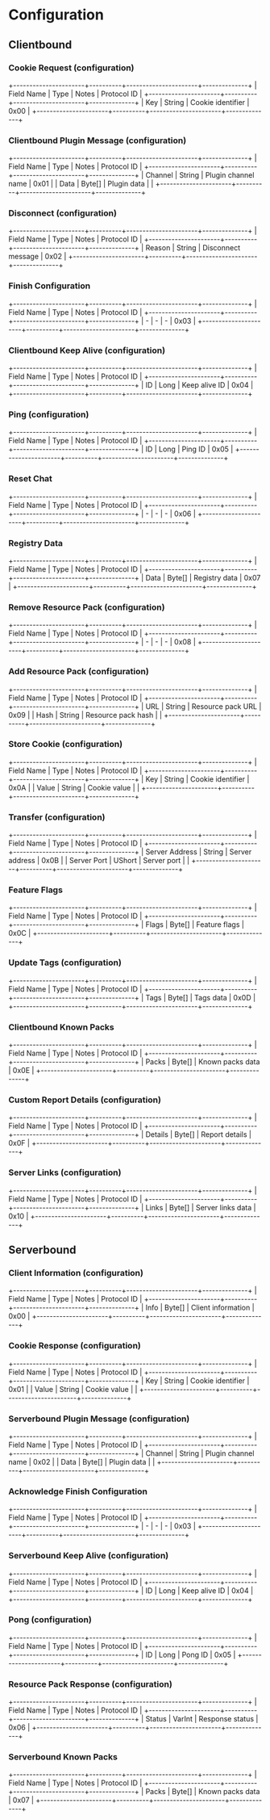 # Configuration

## Clientbound

### Cookie Request (configuration)
+----------------------+----------+----------------------+--------------+
| Field Name           | Type     | Notes                | Protocol ID  |
+----------------------+----------+----------------------+--------------+
| Key                  | String   | Cookie identifier    | 0x00         |
+----------------------+----------+----------------------+--------------+

### Clientbound Plugin Message (configuration)
+----------------------+----------+----------------------+--------------+
| Field Name           | Type     | Notes                | Protocol ID  |
+----------------------+----------+----------------------+--------------+
| Channel              | String   | Plugin channel name  | 0x01         |
| Data                 | Byte[]   | Plugin data          |              |
+----------------------+----------+----------------------+--------------+

### Disconnect (configuration)
+----------------------+----------+----------------------+--------------+
| Field Name           | Type     | Notes                | Protocol ID  |
+----------------------+----------+----------------------+--------------+
| Reason               | String   | Disconnect message   | 0x02         |
+----------------------+----------+----------------------+--------------+

### Finish Configuration
+----------------------+----------+----------------------+--------------+
| Field Name           | Type     | Notes                | Protocol ID  |
+----------------------+----------+----------------------+--------------+
| -                    | -        | -                    | 0x03         |
+----------------------+----------+----------------------+--------------+

### Clientbound Keep Alive (configuration)
+----------------------+----------+----------------------+--------------+
| Field Name           | Type     | Notes                | Protocol ID  |
+----------------------+----------+----------------------+--------------+
| ID                   | Long     | Keep alive ID        | 0x04         |
+----------------------+----------+----------------------+--------------+

### Ping (configuration)
+----------------------+----------+----------------------+--------------+
| Field Name           | Type     | Notes                | Protocol ID  |
+----------------------+----------+----------------------+--------------+
| ID                   | Long     | Ping ID              | 0x05         |
+----------------------+----------+----------------------+--------------+

### Reset Chat
+----------------------+----------+----------------------+--------------+
| Field Name           | Type     | Notes                | Protocol ID  |
+----------------------+----------+----------------------+--------------+
| -                    | -        | -                    | 0x06         |
+----------------------+----------+----------------------+--------------+

### Registry Data
+----------------------+----------+----------------------+--------------+
| Field Name           | Type     | Notes                | Protocol ID  |
+----------------------+----------+----------------------+--------------+
| Data                 | Byte[]   | Registry data        | 0x07         |
+----------------------+----------+----------------------+--------------+

### Remove Resource Pack (configuration)
+----------------------+----------+----------------------+--------------+
| Field Name           | Type     | Notes                | Protocol ID  |
+----------------------+----------+----------------------+--------------+
| -                    | -        | -                    | 0x08         |
+----------------------+----------+----------------------+--------------+

### Add Resource Pack (configuration)
+----------------------+----------+----------------------+--------------+
| Field Name           | Type     | Notes                | Protocol ID  |
+----------------------+----------+----------------------+--------------+
| URL                  | String   | Resource pack URL    | 0x09         |
| Hash                 | String   | Resource pack hash   |              |
+----------------------+----------+----------------------+--------------+

### Store Cookie (configuration)
+----------------------+----------+----------------------+--------------+
| Field Name           | Type     | Notes                | Protocol ID  |
+----------------------+----------+----------------------+--------------+
| Key                  | String   | Cookie identifier    | 0x0A         |
| Value                | String   | Cookie value         |              |
+----------------------+----------+----------------------+--------------+

### Transfer (configuration)
+----------------------+----------+----------------------+--------------+
| Field Name           | Type     | Notes                | Protocol ID  |
+----------------------+----------+----------------------+--------------+
| Server Address       | String   | Server address       | 0x0B         |
| Server Port          | UShort   | Server port          |              |
+----------------------+----------+----------------------+--------------+

### Feature Flags
+----------------------+----------+----------------------+--------------+
| Field Name           | Type     | Notes                | Protocol ID  |
+----------------------+----------+----------------------+--------------+
| Flags                | Byte[]   | Feature flags        | 0x0C         |
+----------------------+----------+----------------------+--------------+

### Update Tags (configuration)
+----------------------+----------+----------------------+--------------+
| Field Name           | Type     | Notes                | Protocol ID  |
+----------------------+----------+----------------------+--------------+
| Tags                 | Byte[]   | Tags data            | 0x0D         |
+----------------------+----------+----------------------+--------------+

### Clientbound Known Packs
+----------------------+----------+----------------------+--------------+
| Field Name           | Type     | Notes                | Protocol ID  |
+----------------------+----------+----------------------+--------------+
| Packs                | Byte[]   | Known packs data     | 0x0E         |
+----------------------+----------+----------------------+--------------+

### Custom Report Details (configuration)
+----------------------+----------+----------------------+--------------+
| Field Name           | Type     | Notes                | Protocol ID  |
+----------------------+----------+----------------------+--------------+
| Details              | Byte[]   | Report details       | 0x0F         |
+----------------------+----------+----------------------+--------------+

### Server Links (configuration)
+----------------------+----------+----------------------+--------------+
| Field Name           | Type     | Notes                | Protocol ID  |
+----------------------+----------+----------------------+--------------+
| Links                | Byte[]   | Server links data    | 0x10         |
+----------------------+----------+----------------------+--------------+

## Serverbound

### Client Information (configuration)
+----------------------+----------+----------------------+--------------+
| Field Name           | Type     | Notes                | Protocol ID  |
+----------------------+----------+----------------------+--------------+
| Info                 | Byte[]   | Client information   | 0x00         |
+----------------------+----------+----------------------+--------------+

### Cookie Response (configuration)
+----------------------+----------+----------------------+--------------+
| Field Name           | Type     | Notes                | Protocol ID  |
+----------------------+----------+----------------------+--------------+
| Key                  | String   | Cookie identifier    | 0x01         |
| Value                | String   | Cookie value         |              |
+----------------------+----------+----------------------+--------------+

### Serverbound Plugin Message (configuration)
+----------------------+----------+----------------------+--------------+
| Field Name           | Type     | Notes                | Protocol ID  |
+----------------------+----------+----------------------+--------------+
| Channel              | String   | Plugin channel name  | 0x02         |
| Data                 | Byte[]   | Plugin data          |              |
+----------------------+----------+----------------------+--------------+

### Acknowledge Finish Configuration
+----------------------+----------+----------------------+--------------+
| Field Name           | Type     | Notes                | Protocol ID  |
+----------------------+----------+----------------------+--------------+
| -                    | -        | -                    | 0x03         |
+----------------------+----------+----------------------+--------------+

### Serverbound Keep Alive (configuration)
+----------------------+----------+----------------------+--------------+
| Field Name           | Type     | Notes                | Protocol ID  |
+----------------------+----------+----------------------+--------------+
| ID                   | Long     | Keep alive ID        | 0x04         |
+----------------------+----------+----------------------+--------------+

### Pong (configuration)
+----------------------+----------+----------------------+--------------+
| Field Name           | Type     | Notes                | Protocol ID  |
+----------------------+----------+----------------------+--------------+
| ID                   | Long     | Pong ID              | 0x05         |
+----------------------+----------+----------------------+--------------+

### Resource Pack Response (configuration)
+----------------------+----------+----------------------+--------------+
| Field Name           | Type     | Notes                | Protocol ID  |
+----------------------+----------+----------------------+--------------+
| Status               | VarInt   | Response status      | 0x06         |
+----------------------+----------+----------------------+--------------+

### Serverbound Known Packs
+----------------------+----------+----------------------+--------------+
| Field Name           | Type     | Notes                | Protocol ID  |
+----------------------+----------+----------------------+--------------+
| Packs                | Byte[]   | Known packs data     | 0x07         |
+----------------------+----------+----------------------+--------------+
